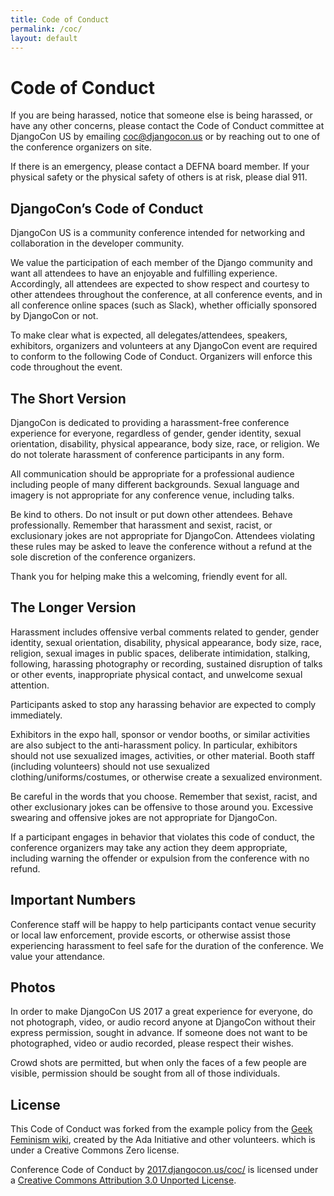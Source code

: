 ```yaml
---
title: Code of Conduct
permalink: /coc/
layout: default
---
```


# Code of Conduct

If you are being harassed, notice that someone else is being harassed, or have any other concerns, please contact the Code of Conduct committee at DjangoCon US by emailing <a href="mailto:coc@djangocon.us">coc@djangocon.us</a> or by reaching out to one of the conference organizers on site.

If there is an emergency, please contact a DEFNA board member. If your physical safety or the physical safety of others is at risk, please dial 911.

## DjangoCon’s Code of Conduct

DjangoCon US is a community conference intended for networking and collaboration in the developer community.

We value the participation of each member of the Django community and want all attendees to have an enjoyable and fulfilling experience. Accordingly, all attendees are expected to show respect and courtesy to other attendees throughout the conference, at all conference events, and in all conference online spaces (such as Slack), whether officially sponsored by DjangoCon or not.

To make clear what is expected, all delegates/attendees, speakers, exhibitors, organizers and volunteers at any DjangoCon event are required to conform to the following Code of Conduct. Organizers will enforce this code throughout the event.

## The Short Version

DjangoCon is dedicated to providing a harassment-free conference experience for everyone, regardless of gender, gender identity, sexual orientation, disability, physical appearance, body size, race, or religion. We do not tolerate harassment of conference participants in any form.

All communication should be appropriate for a professional audience including people of many different backgrounds. Sexual language and imagery is not appropriate for any conference venue, including talks.

Be kind to others. Do not insult or put down other attendees. Behave professionally. Remember that harassment and sexist, racist, or exclusionary jokes are not appropriate for DjangoCon.
Attendees violating these rules may be asked to leave the conference without a refund at the sole discretion of the conference organizers.

Thank you for helping make this a welcoming, friendly event for all.

## The Longer Version

Harassment includes offensive verbal comments related to gender, gender identity, sexual orientation, disability, physical appearance, body size, race, religion, sexual images in public spaces, deliberate intimidation, stalking, following, harassing photography or recording, sustained disruption of talks or other events, inappropriate physical contact, and unwelcome sexual attention.

Participants asked to stop any harassing behavior are expected to comply immediately.

Exhibitors in the expo hall, sponsor or vendor booths, or similar activities are also subject to the anti-harassment policy. In particular, exhibitors should not use sexualized images, activities, or other material. Booth staff (including volunteers) should not use sexualized clothing/uniforms/costumes, or otherwise create a sexualized environment.

Be careful in the words that you choose. Remember that sexist, racist, and other exclusionary jokes can be offensive to those around you. Excessive swearing and offensive jokes are not appropriate for DjangoCon.

If a participant engages in behavior that violates this code of conduct, the conference organizers may take any action they deem appropriate, including warning the offender or expulsion from the conference with no refund.

## Important Numbers

Conference staff will be happy to help participants contact venue security or local law enforcement, provide escorts, or otherwise assist those experiencing harassment to feel safe for the duration of the conference. We value your attendance.

## Photos

In order to make DjangoCon US 2017 a great experience for everyone, do not photograph, video, or audio record anyone at DjangoCon without their express permission, sought in advance. If someone does not want to be photographed, video or audio recorded, please respect their wishes.

Crowd shots are permitted, but when only the faces of a few people are visible, permission should be sought from all of those individuals.

## License

This Code of Conduct was forked from the example policy from the <a href="http://geekfeminism.wikia.com/wiki/Conference_anti-harassment/Policy">Geek Feminism wiki</a>, created by the Ada Initiative and other volunteers. which is under a Creative Commons Zero license.

Conference Code of Conduct by <a href="https://2017.djangocon.us/coc/">2017.djangocon.us/coc/</a> is licensed under a <a href="http://creativecommons.org/licenses/by/3.0/">Creative Commons Attribution 3.0 Unported License</a>.
